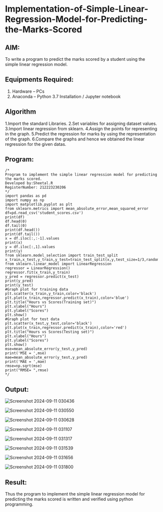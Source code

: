 # Implementation-of-Simple-Linear-Regression-Model-for-Predicting-the-Marks-Scored

## AIM:
To write a program to predict the marks scored by a student using the simple linear regression model.

## Equipments Required:
1. Hardware – PCs
2. Anaconda – Python 3.7 Installation / Jupyter notebook

## Algorithm
1.Import the standard Libraries.
2.Set variables for assigning dataset values.
3.Import linear regression from sklearn.
4.Assign the points for representing in the graph.
5.Predict the regression for marks by using the representation of the graph.
6.Compare the graphs and hence we obtained the linear regression for the given datas.

## Program:
```
/*
Program to implement the simple linear regression model for predicting the marks scored.
Developed by:Sheetal.R
RegisterNumber: 212223230206
*/
import pandas as pd
import numpy as np
import matplotlib.pyplot as plt
from sklearn.metrics import mean_absolute_error,mean_squared_error
df=pd.read_csv('student_scores.csv')
print(df)
df.head(0)
df.tail(0)
print(df.head())
print(df.tail())
x = df.iloc[:,:-1].values
print(x)
y = df.iloc[:,1].values
print(y)
from sklearn.model_selection import train_test_split
x_train,x_test,y_train,y_test=train_test_split(x,y,test_size=1/3,random_state=0)
from sklearn.linear_model import LinearRegression
regressor = LinearRegression()
regressor.fit(x_train,y_train)
y_pred = regressor.predict(x_test)
print(y_pred)
print(y_test)
#Graph plot for training data
plt.scatter(x_train,y_train,color='black')
plt.plot(x_train,regressor.predict(x_train),color='blue')
plt.title("Hours vs Scores(Training set)")
plt.xlabel("Hours")
plt.ylabel("Scores")
plt.show()
#Graph plot for test data
plt.scatter(x_test,y_test,color='black')
plt.plot(x_train,regressor.predict(x_train),color='red')
plt.title("Hours vs Scores(Testing set)")
plt.xlabel("Hours")
plt.ylabel("Scores")
plt.show()
mse=mean_absolute_error(y_test,y_pred)
print('MSE = ',mse)
mae=mean_absolute_error(y_test,y_pred)
print('MAE = ',mae)
rmse=np.sqrt(mse)
print("RMSE= ",rmse)
*/
```

## Output:
![Screenshot 2024-09-11 030436](https://github.com/user-attachments/assets/6ea99047-e68c-4fca-a2d1-9ecc96bcd220)


![Screenshot 2024-09-11 030550](https://github.com/user-attachments/assets/1de3094c-37d7-4637-9f13-4f162713e904)


![Screenshot 2024-09-11 030628](https://github.com/user-attachments/assets/f8304b53-f694-4042-8c47-c96b567f1f04)


![Screenshot 2024-09-11 031107](https://github.com/user-attachments/assets/0c1f0b8e-b333-4d94-83ad-b866346e6d0b)


![Screenshot 2024-09-11 031317](https://github.com/user-attachments/assets/6c956cc0-833c-469c-b47b-8c0622fd58b4)


![Screenshot 2024-09-11 031539](https://github.com/user-attachments/assets/8feb0398-d142-47e3-9657-4e77f57f4bf6)


![Screenshot 2024-09-11 031656](https://github.com/user-attachments/assets/a8f1cfd2-917d-4470-a984-5203318d43fb)


![Screenshot 2024-09-11 031800](https://github.com/user-attachments/assets/f7e0329a-13f9-4f29-9df5-61cf01fc1bdb)











## Result:
Thus the program to implement the simple linear regression model for predicting the marks scored is written and verified using python programming.
